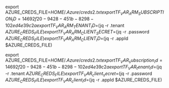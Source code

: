 


export AZURE_CREDS_FILE=$HOME/.Azure/creds2.txt
export TF_VAR_ARM_SUBSCRIPTION_ID=14692f20-9428-451b-8298-102ed4e39c2a
export TF_VAR_ARM_TENANT_ID=$(jq -r .tenant $AZURE_CREDS_FILE)
export TF_VAR_ARM_CLIENT_SECRET=$(jq -r .password $AZURE_CREDS_FILE)
export TF_VAR_ARM_CLIENT_ID=$(jq -r .appId $AZURE_CREDS_FILE)

export AZURE_CREDS_FILE=$HOME/.Azure/creds2.txt
export TF_VAR_subscription_id=14692f20-9428-451b-8298-102ed4e39c2a
export TF_VAR_tenant_id=$(jq -r .tenant $AZURE_CREDS_FILE)
export TF_VAR_client_secret=$(jq -r .password $AZURE_CREDS_FILE)
export TF_VAR_client_id=$(jq -r .appId $AZURE_CREDS_FILE)